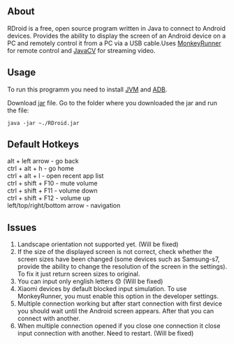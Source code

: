 ## About

RDroid is a free, open source program written in Java to connect to Android devices. Provides the ability to display the screen of an Android device on a PC and remotely control it from a PC via a USB cable.Uses [MonkeyRunner](https://developer.android.com/studio/test/monkeyrunner/) for remote control and [JavaCV](https://github.com/bytedeco/javacv) for streaming video.

## Usage

To run this programm you need to install [JVM](https://www.oracle.com/technetwork/java/javase/downloads/index.html) and [ADB](https://developer.android.com/studio/releases/platform-tools).

Download [jar](https://ufile.io/6evsv) file. Go to the folder where you downloaded the jar and run the file:
```shell
java -jar ~./RDroid.jar
```

## Default Hotkeys
alt + left arrow - go back <br/>
ctrl + alt + h - go home <br/>
ctrl + alt + l - open recent app list <br/>
ctrl + shift + F10 - mute volume <br/>
ctrl + shift + F11 - volume down <br/>
ctrl + shift + F12 - volume up <br/>
left/top/right/bottom arrow - navigation <br/>


## Issues

1) Landscape orientation not supported yet. (Will be fixed)
2) If the size of the displayed screen is not correct, check whether the screen sizes have been changed (some devices such as Samsung-s7, provide the ability to change the resolution of the screen in the settings). To fix it just return screen sizes to original.
3) You can input only english letters :disappointed: (Will be fixed)
4) Xiaomi devices by default blocked input simulation. To use MonkeyRunner, you must enable this option in the developer settings.
5) Multiple connection working but after start connection with first device you should wait until the Android screen appears. After that you can connect with another.
6) When multiple connection opened if you close one connection it close input connection with another. Need to restart. (Will be fixed)
